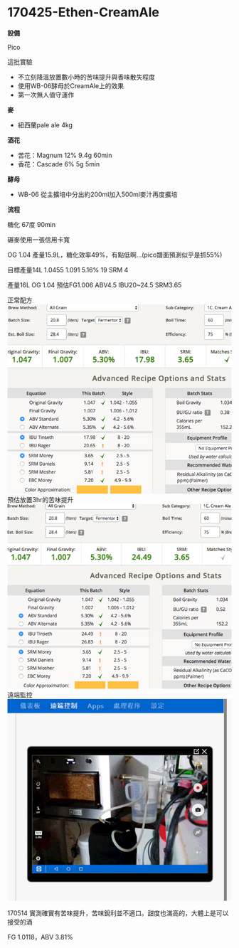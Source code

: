 # 170425-Ethen-CreamAle

**設備**

Pico 

這批實驗

* 不立刻降溫放置數小時的苦味提升與香味散失程度
* 使用WB-06酵母於CreamAle上的效果
* 第一次無人值守運作

**麥**

* 紐西蘭pale ale 4kg

**酒花**

* 苦花：Magnum 12% 9.4g 60min
* 香花：Cascade 6% 5g 5min

**酵母**

* WB-06 從主擴培中分出約200ml加入500ml麥汁再度擴培

**流程**

糖化 67度 90min

碾麥使用一張信用卡寬

OG 1.04 產量15.9L，糖化效率49%，有點低啊...(pico譜面預測似乎是抓55%)

目標產量14L 1.0455 1.091 5.16% 19 SRM 4

產量16L OG 1.04 預估FG1.006 ABV4.5 IBU20~24.5 SRM3.65

正常配方
![](../img/test42.png)
預估放置3hr的苦味提升
![](../img/test43.png)
遠端監控
![](../img/test44.png)

170514 實測確實有苦味提升，苦味銳利並不適口。甜度也滿高的，大體上是可以接受的酒

FG 1.0118，ABV 3.81%